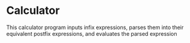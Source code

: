 # Calculator
This calculator program inputs infix expressions, parses them into their equivalent postfix expressions, and evaluates the parsed expression
